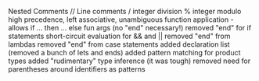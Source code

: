 Nested Comments
// Line comments
/ integer division
% integer modulo
high precedence, left associative, unambiguous function application
	- allows if ... then ... else fun args (no "end" necessary!)
removed "end" for if statements
short-circuit evaluation for && and ||
removed "end" from lambdas
removed "end" from case statements
added declaration list (removed a bunch of lets and ends)
added pattern matching for product types
added "rudimentary" type inference (it was tough)
removed need for parentheses around identifiers as patterns
